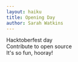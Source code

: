 ```yaml
---
layout: haiku
title: Opening Day
author: Sarah Watkins
---
```


Hacktoberfest day<br>
Contribute to open source<br>
It's so fun, hooray!<br>
